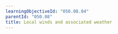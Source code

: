 ```yaml
---
learningObjectiveId: "050.08.04"
parentId: "050.08"
title: Local winds and associated weather
---
```


